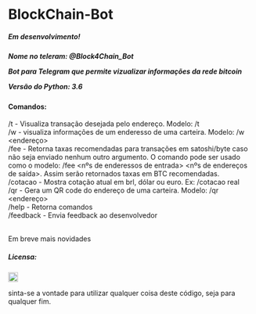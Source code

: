 # BlockChain-Bot
<h5>Em desenvolvimento!<h5>

Nome no teleram: @Block4Chain_Bot

Bot para Telegram que permite vizualizar informações da rede bitcoin

Versão do Python: 3.6

<h4>Comandos:</h4>

/t - Visualiza transação desejada pelo endereço. Modelo: /t <enderesso> <br>
/w - visualiza informações de um enderesso de uma carteira. Modelo: /w <endereço> <br>
/fee - Retorna taxas recomendadas para transações em satoshi/byte caso não seja enviado nenhum outro argumento. 
    O comando pode ser usado como o modelo: /fee <nºs de enderessos de entrada> <nºs de endereços de saída>. Assim serão
    retornados taxas em BTC recomendadas.<br>
/cotacao - Mostra cotação atual em brl, dólar ou euro. Ex: /cotacao real <br>
/qr - Gera um QR code do endereço de uma carteira. Modelo: /qr <endereço> <br>
/help - Retorna comandos<br>
/feedback - Envia feedback ao desenvolvedor 
<br><br>

Em breve mais novidades

<h5>Licensa: </h5>
<a href="https://www.copyleft.org" target="_blank"><img src="https://upload.wikimedia.org/wikipedia/commons/thumb/9/9e/Orange_copyleft.svg/1024px-Orange_copyleft.svg.png" height="20" width="20"><a><p>sinta-se a vontade para utilizar qualquer coisa deste código, seja para qualquer fim.</p>
